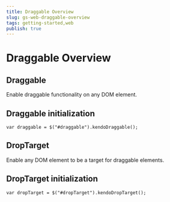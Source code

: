 ```yaml
---
title: Draggable Overview
slug: gs-web-draggable-overview
tags: getting-started,web
publish: true
---
```


# Draggable Overview

## Draggable

Enable draggable functionality on any DOM element.

## **Draggable** initialization

    var draggable = $("#draggable").kendoDraggable();

## DropTarget

Enable any DOM element to be a target for draggable elements.

## **DropTarget** initialization

    var dropTarget = $("#dropTarget").kendoDropTarget();

